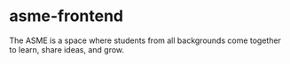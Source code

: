 # asme-frontend
The ASME is a space where students from all backgrounds come together to learn, share ideas, and grow.
